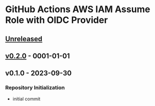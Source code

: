 # GitHub Actions AWS IAM Assume Role with OIDC Provider

<a name="unreleased"></a>

## [Unreleased]

<a name="v0.2.0"></a>

## [v0.2.0] - 0001-01-01

<a name="v0.1.0"></a>

## v0.1.0 - 2023-09-30

### Repository Initialization

- initial commit

[Unreleased]: https://github.com/elioseverojunior/terraform-aws-githuboidc/compare/v0.2.0...HEAD
[v0.2.0]: https://github.com/elioseverojunior/terraform-aws-githuboidc/compare/v0.1.0...v0.2.0
